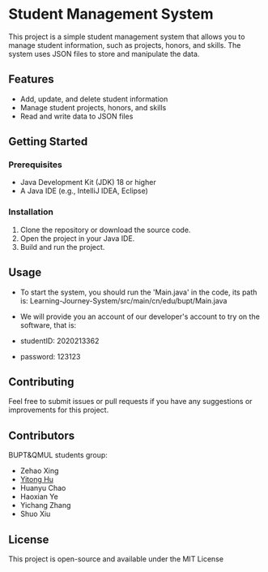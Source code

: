 # Student Management System

This project is a simple student management system that allows you to manage student information, such as projects,
honors, and skills. The system uses JSON files to store and manipulate the data.

## Features

- Add, update, and delete student information
- Manage student projects, honors, and skills
- Read and write data to JSON files

## Getting Started

### Prerequisites

- Java Development Kit (JDK) 18 or higher
- A Java IDE (e.g., IntelliJ IDEA, Eclipse)

### Installation

1. Clone the repository or download the source code.
2. Open the project in your Java IDE.
3. Build and run the project.

## Usage

- To start the system, you should run the 'Main.java' in the code, its path is:
  Learning-Journey-System/src/main/cn/edu/bupt/Main.java

- We will provide you an account of our developer's account to try on the software, that is:
- studentID: 2020213362
- password: 123123

## Contributing

Feel free to submit issues or pull requests if you have any suggestions or improvements for this project.

## Contributors

BUPT&QMUL students group:

- Zehao Xing
- [Yitong Hu](https://yitong-hu.metattri.com/)
- Huanyu Chao
- Haoxian Ye
- Yichang Zhang
- Shuo Xiu

## License

This project is open-source and available under the MIT License 